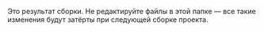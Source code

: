 Это результат сборки. Не редактируйте файлы в этой папке — все такие изменения будут затёрты при следующей сборке проекта.
